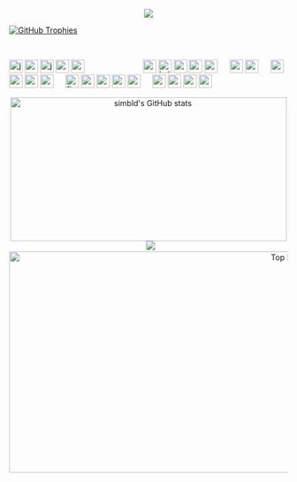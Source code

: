<p align="center">
<img src="https://raw.githubusercontent.com/LingDong-/shan-shui-inf/master/screenshots/screen002.jpg"/p>
</p>

[![GitHub Trophies](https://github-profile-trophy.vercel.app/?username=simbld&no-frame=true&no-bg=true&theme=darkhub&row=1&column=6&margin-w=50&margin-h=50)](https://github.com/ryo-ma/github-profile-trophy)

<br>
<p align="left">

<img width="24" height="24" src="https://img.icons8.com/arcade/24/javascript.png" alt="javascript"/>
<img width="24" height="24" src="https://img.icons8.com/3d-fluency/24/python.png" alt="python"/> 
<img width="24" height="24" src="https://img.icons8.com/3d-fluency/24/java-coffee-cup-logo.png" alt="java-coffee-cup-logo"/>
<img width="24" height="24" src="http://rust-lang.org/logos/rust-logo-32x32.png" />
<img width="24" height="24" src="https://img.icons8.com/external-tal-revivo-shadow-tal-revivo/24/external-typescript-an-open-source-programming-language-developed-and-maintained-by-microsoft-logo-shadow-tal-revivo.png"/>
&emsp;&emsp;&emsp;&emsp;&emsp;&emsp;&emsp;
<img width="24" height="24" src="https://cdn.jsdelivr.net/gh/devicons/devicon/icons/linux/linux-original.svg" />
<img width="24" height="24" src="https://img.icons8.com/color/24/kali-linux.png" alt="kali-linux"/>
<img width="24" height="24" src="https://cdn.jsdelivr.net/gh/devicons/devicon/icons/msdos/msdos-original.svg" />
<img width="24" height="24" src="https://cdn.jsdelivr.net/gh/devicons/devicon/icons/bash/bash-original.svg" />
<img width="24" height="24" src="https://cdn.jsdelivr.net/gh/devicons/devicon/icons/processing/processing-original.svg" />
&emsp;
<img width="24" height="24" src="https://cdn.jsdelivr.net/gh/devicons/devicon/icons/sass/sass-original.svg" />
<img width="24" height="24" src="https://cdn.jsdelivr.net/gh/devicons/devicon/icons/less/less-plain-wordmark.svg" />
&emsp;
<img width="24" height="24" src="https://cdn.jsdelivr.net/gh/devicons/devicon/icons/nextjs/nextjs-original.svg" />
<img width="24" height="24" src="https://img.icons8.com/color/24/nestjs.png" alt="nestjs"/> 
<img width="24" height="24" src="https://img.icons8.com/external-tal-revivo-shadow-tal-revivo/24/external-react-a-javascript-library-for-building-user-interfaces-logo-shadow-tal-revivo.png"/>
<img width="24" height="24" src="https://cdn.jsdelivr.net/gh/devicons/devicon/icons/redux/redux-original.svg" />
&emsp;
<img width="24" height="24" src="https://img.icons8.com/stickers/24/figma.png" alt="figma"/> 
<img width="24" height="24" src="https://cdn.jsdelivr.net/gh/devicons/devicon/icons/gimp/gimp-original.svg" />
<img width="24" height="24" src="https://cdn.jsdelivr.net/gh/devicons/devicon/icons/aftereffects/aftereffects-original.svg" />
<img width="24" height="24" src="https://cdn.jsdelivr.net/gh/devicons/devicon/icons/premierepro/premierepro-original.svg" />
<img width="24" height="24" src="https://cdn.jsdelivr.net/gh/devicons/devicon/icons/blender/blender-original.svg" />
&emsp;
<img width="24" height="24" src="https://cdn.jsdelivr.net/gh/devicons/devicon/icons/graphql/graphql-plain.svg" />
<img width="24" height="24" src="https://cdn.jsdelivr.net/gh/devicons/devicon/icons/mongodb/mongodb-original.svg" />
<img width="24" height="24" src="https://img.icons8.com/color/24/my-sql.png" alt="my-sql"/> 
<img width="24" height="24" src="https://img.icons8.com/plasticine/24/postgreesql.png" alt="postgreesql"/> 
&emsp;

</p>
<p align="center">
  <img width="500" height="260" src="https://github-readme-stats.vercel.app/api?username=simbld&show_icons=true&theme=radical" alt="simbld's GitHub stats" /> &nbsp;
<img src="https://raw.githubusercontent.com/TheDudeThatCode/TheDudeThatCode/master/Assets/Developer.gif" />
  <img width="1000" height="400" src="https://github-readme-stats.vercel.app/api/top-langs/?username=simbld&theme=radical" alt="Top Langs" /> &nbsp;
</p>
